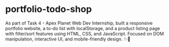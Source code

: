 # portfolio-todo-shop
 As part of Task 4 - Apex Planet Web Dev Internship, built a responsive portfolio website, a to-do list with localStorage, and a product listing page with filter/sort features using HTML, CSS, and JavaScript. Focused on DOM manipulation, interactive UI, and mobile-friendly design. ✨🚀
